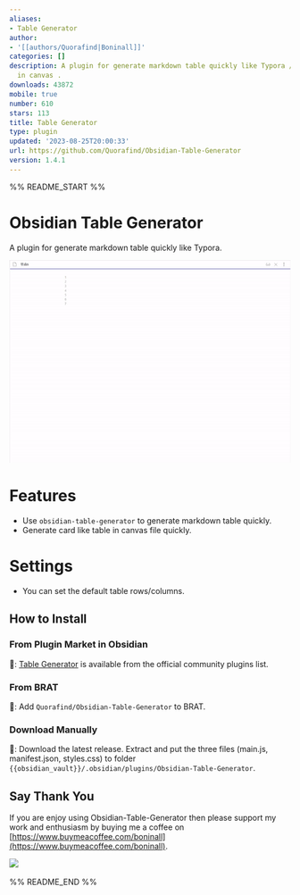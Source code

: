 ```yaml
---
aliases:
- Table Generator
author:
- '[[authors/Quorafind|Boninall]]'
categories: []
description: A plugin for generate markdown table quickly like Typora /card table
  in canvas .
downloads: 43872
mobile: true
number: 610
stars: 113
title: Table Generator
type: plugin
updated: '2023-08-25T20:00:33'
url: https://github.com/Quorafind/Obsidian-Table-Generator
version: 1.4.1
---
```


%% README_START %%

# Obsidian Table Generator

A plugin for generate markdown table quickly like Typora.

![example.gif](https://raw.githubusercontent.com/Quorafind/Obsidian-Table-Generator/master/media/example.gif)

# Features

- Use `obsidian-table-generator` to generate markdown table quickly.
- Generate card like table in canvas file quickly.

# Settings

- You can set the default table rows/columns.

## How to Install

### From Plugin Market in Obsidian

💜: [Table Generator](obsidian://show-plugin?id=obsidian-table-generator) is available from the official community plugins list.

### From BRAT

🚗: Add `Quorafind/Obsidian-Table-Generator` to BRAT.

### Download Manually

🚚: Download the latest release. Extract and put the three files (main.js, manifest.json, styles.css) to
folder `{{obsidian_vault}}/.obsidian/plugins/Obsidian-Table-Generator`.

## Say Thank You

If you are enjoy using Obsidian-Table-Generator then please support my work and enthusiasm by buying me a coffee
on [https://www.buymeacoffee.com/boninall](https://www.buymeacoffee.com/boninall).

<a href="https://www.buymeacoffee.com/boninall"><img src="https://img.buymeacoffee.com/button-api/?text=Buy me a coffee&emoji=&slug=boninall&button_colour=6495ED&font_colour=ffffff&font_family=Lato&outline_colour=000000&coffee_colour=FFDD00"></a>



%% README_END %%